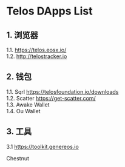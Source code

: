 # Telos DApps List

## 1. 浏览器
1.1. https://telos.eosx.io/  
1.2. http://telostracker.io

## 2. 钱包
1.1. Sqrl https://telosfoundation.io/downloads  
1.2. Scatter https://get-scatter.com/  
1.3. Awake Wallet  
1.4. Ou Wallet

## 3. 工具
3.1 https://toolkit.genereos.io

Chestnut